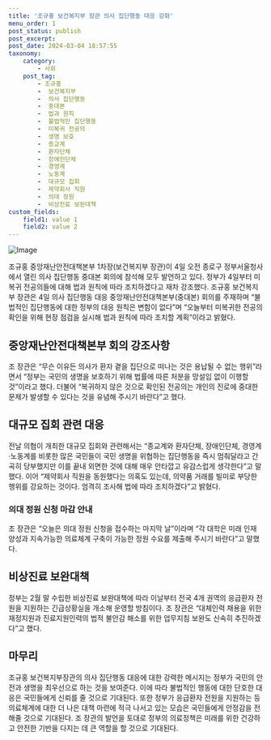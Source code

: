 ```yaml
---
title: '조규홍 보건복지부 장관 의사 집단행동 대응 강화'
menu_order: 1
post_status: publish
post_excerpt: 
post_date: 2024-03-04 18:57:55
taxonomy:
    category:
        - 사회
    post_tag:
        - 조규홍
        -  보건복지부
        -  의사 집단행동
        -  중대본
        -  법과 원칙
        -  불법적인 집단행동
        -  미복귀 전공의
        -  생명 보호
        -  종교계
        -  환자단체
        -  장애인단체
        -  경영계
        -  노동계
        -  대규모 집회
        -  제약회사 직원
        -  의대 정원
        -  비상진료 보완대책
custom_fields:
    field1: value 1
    field2: value 2
---
```


![Image](https://imgnews.pstatic.net/image/023/2024/03/04/0003820022_001_20240304100601073.JPG?type=w647)

조규홍 중앙재난안전대책본부 1차장(보건복지부 장관)이 4일 오전 종로구 정부서울청사에서 열린 의사 집단행동 중대본 회의에 참석해 모두 발언하고 있다. 정부가 4일부터 미복귀 전공의들에 대해 법과 원칙에 따라 조치하겠다고 재차 강조했다. 조규홍 보건복지부 장관은 4일 의사 집단행동 대응 중앙재난안전대책본부(중대본) 회의를 주재하며 “불법적인 집단행동에 대한 정부의 대응 원칙은 변함이 없다”며 “오늘부터 미복귀한 전공의 확인을 위해 현장 점검을 실시해 법과 원칙에 따라 조치할 계획”이라고 밝혔다.
## 중앙재난안전대책본부 회의 강조사항
조 장관은 “무슨 이유든 의사가 환자 곁을 집단으로 떠나는 것은 용납될 수 없는 행위”라면서 “정부는 국민의 생명을 보호하기 위해 법률에 따른 처분을 망설임 없이 이행할 것”이라고 했다. 더불어 “복귀하지 않은 것으로 확인된 전공의는 개인의 진로에 중대한 문제가 발생할 수 있다는 것을 유념해 주시기 바란다”고 했다.
## 대규모 집회 관련 대응
전날 의협이 개최한 대규모 집회와 관련해서는 “종교계와 환자단체, 장애인단체, 경영계·노동계를 비롯한 많은 국민들이 국민 생명을 위협하는 집단행동을 즉시 멈춰달라고 간곡히 당부했지만 이를 끝내 외면한 것에 대해 매우 안타깝고 유감스럽게 생각한다”고 말했다. 이어 “제약회사 직원을 동원했다는 의혹도 있는데, 의약품 거래를 빌미로 부당한 행위를 강요하는 것이다. 엄격히 조사해 법에 따라 조치하겠다”고 밝혔다.
### 의대 정원 신청 마감 안내
조 장관은 “오늘은 의대 정원 신청을 접수하는 마지막 날”이라며 “각 대학은 미래 인재 양성과 지속가능한 의료체계 구축이 가능한 정원 수요를 제출해 주시기 바란다”고 말했다.
## 비상진료 보완대책
정부는 2월 말 수립한 비상진료 보완대책에 따라 이날부터 전국 4개 권역의 응급환자 전원을 지원하는 긴급상황실을 개소해 운영할 방침이다. 조 장관은 “대체인력 채용을 위한 재정지원과 진료지원인력의 법적 불안감 해소를 위한 업무지침 보완도 신속히 추진하겠다”고 했다.
## 마무리
조규홍 보건복지부장관의 의사 집단행동 대응에 대한 강력한 메시지는 정부가 국민의 안전과 생명을 최우선으로 하는 것을 보여준다. 이에 따라 불법적인 행동에 대한 단호한 대응은 국민들에게 신뢰를 줄 것으로 기대된다. 또한 정부가 응급환자 전원을 지원하는 등 의료체계에 대한 더 나은 대책 마련에 적극 나서고 있는 모습은 국민들에게 안정감을 전해줄 것으로 기대된다. 조 장관의 발언을 토대로 정부의 의료정책은 미래를 위한 건강하고 안전한 기반을 다지는 데 큰 역할을 할 것으로 기대된다.
